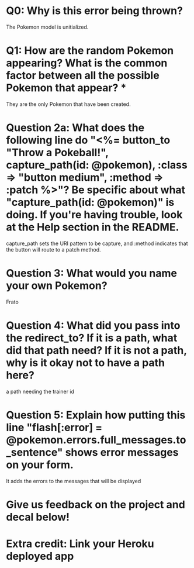 # Q0: Why is this error being thrown?

The Pokemon model is unitialized.

# Q1: How are the random Pokemon appearing? What is the common factor between all the possible Pokemon that appear? *

They are the only Pokemon that have been created.

# Question 2a: What does the following line do "<%= button_to "Throw a Pokeball!", capture_path(id: @pokemon), :class => "button medium", :method => :patch %>"? Be specific about what "capture_path(id: @pokemon)" is doing. If you're having trouble, look at the Help section in the README.

capture_path sets the URI pattern to be capture, and :method indicates that the button will route to a patch method.

# Question 3: What would you name your own Pokemon?

Frato

# Question 4: What did you pass into the redirect_to? If it is a path, what did that path need? If it is not a path, why is it okay not to have a path here?

a path needing the trainer id

# Question 5: Explain how putting this line "flash[:error] = @pokemon.errors.full_messages.to_sentence" shows error messages on your form.

It adds the errors to the messages that will be displayed

# Give us feedback on the project and decal below!

# Extra credit: Link your Heroku deployed app
